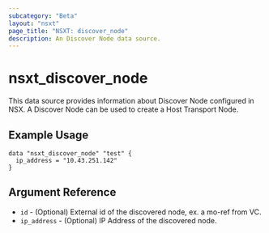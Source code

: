 ```yaml
---
subcategory: "Beta"
layout: "nsxt"
page_title: "NSXT: discover_node"
description: An Discover Node data source.
---
```


# nsxt_discover_node

This data source provides information about Discover Node configured in NSX. A Discover Node can be used to create a Host Transport Node.

## Example Usage

```hcl
data "nsxt_discover_node" "test" {
  ip_address = "10.43.251.142"
}
```

## Argument Reference

* `id` - (Optional) External id of the discovered node, ex. a mo-ref from VC.
* `ip_address` - (Optional) IP Address of the discovered node.
